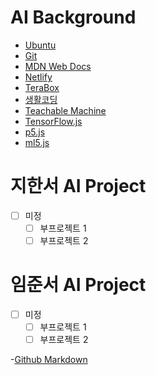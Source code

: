 # AI Background
- [Ubuntu](./ubuntu.md)
- [Git](./git.md)
- [MDN Web Docs](https://developer.mozilla.org/ko/)
- [Netlify](https://www.netlify.com/)
- [TeraBox](https://www.terabox.com/)
- [생활코딩](https://opentutorials.org/course/1)
- [Teachable Machine](https://teachablemachine.withgoogle.com/)
- [TensorFlow.js](https://www.tensorflow.org/js/)
- [p5.js](https://p5js.org/)
- [ml5.js](https://ml5js.org/)



# 지한서 AI Project
- [ ] 미정  
  - [ ] 부프로젝트 1
  - [ ] 부프로젝트 2

# 임준서 AI Project
- [ ] 미정  
  - [ ] 부프로젝트 1
  - [ ] 부프로젝트 2

-[Github Markdown](https://docs.github.com/en/get-started/writing-on-github/getting-started-with-writing-and-formatting-on-github/basic-writing-and-formatting-syntax)

